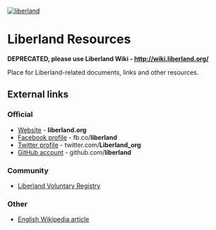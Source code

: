 [![liberland](http://liberland.org/addons/image/Liberland_znak_small.png)](https://github.com/liberland/liberland)

# Liberland Resources

**DEPRECATED, please use Liberland Wiki - http://wiki.liberland.org/**

Place for Liberland-related documents, links and other resources.

## External links

### Official
* [Website](http://liberland.org/) - **liberland.org**
* [Facebook profile](https://www.facebook.com/liberland) - fb.co/**liberland**
* [Twitter profile](https://twitter.com/liberland_org) - twitter.com/**Liberland_org**
* [GitHub account](https://github.com/liberland) - github.com/**liberland**

### Community

* [Liberland Voluntary Registry](http://llregistry.com/)

### Other
* [English Wikipedia article](http://en.wikipedia.org/wiki/Liberland)
